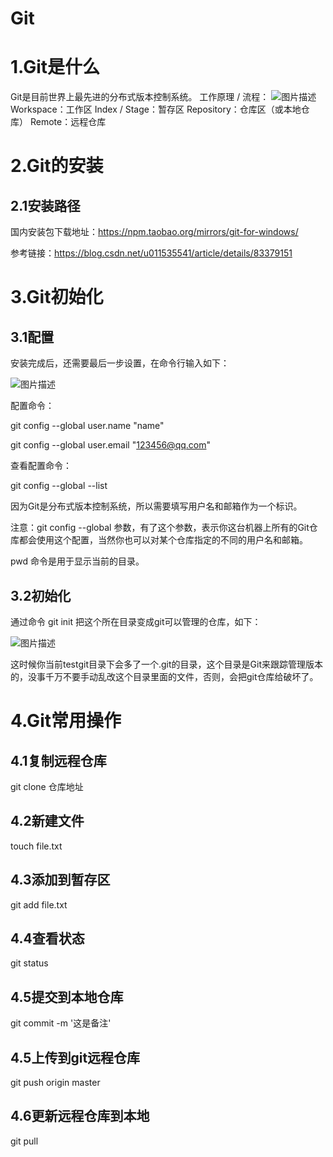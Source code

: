 # Git

# 1.Git是什么

Git是目前世界上最先进的分布式版本控制系统。
工作原理 / 流程：
![图片描述](https://img.mukewang.com/59c31e4400013bc911720340.png)
Workspace：工作区
Index / Stage：暂存区
Repository：仓库区（或本地仓库）
Remote：远程仓库

# 2.Git的安装

## 2.1安装路径

国内安装包下载地址：https://npm.taobao.org/mirrors/git-for-windows/

参考链接：https://blog.csdn.net/u011535541/article/details/83379151

# 3.Git初始化

## 3.1配置

安装完成后，还需要最后一步设置，在命令行输入如下：

![图片描述](https://img.mukewang.com/59c1d041000110d906460213.jpg)

配置命令：

git config --global user.name "name"

git config --global user.email "123456@qq.com"

查看配置命令：

git config --global --list

因为Git是分布式版本控制系统，所以需要填写用户名和邮箱作为一个标识。

注意：git config --global 参数，有了这个参数，表示你这台机器上所有的Git仓库都会使用这个配置，当然你也可以对某个仓库指定的不同的用户名和邮箱。

pwd 命令是用于显示当前的目录。

## 3.2初始化

通过命令 git init 把这个所在目录变成git可以管理的仓库，如下：

![图片描述](https://img.mukewang.com/59c1d12b0001b08305270077.png)

这时候你当前testgit目录下会多了一个.git的目录，这个目录是Git来跟踪管理版本的，没事千万不要手动乱改这个目录里面的文件，否则，会把git仓库给破坏了。

# 4.Git常用操作

## 4.1复制远程仓库

git clone 仓库地址

## 4.2新建文件

touch file.txt

## 4.3添加到暂存区

git add file.txt

## 4.4查看状态

git status

## 4.5提交到本地仓库

git commit -m '这是备注'

## 4.5上传到git远程仓库

 git push origin master

## 4.6更新远程仓库到本地

git pull